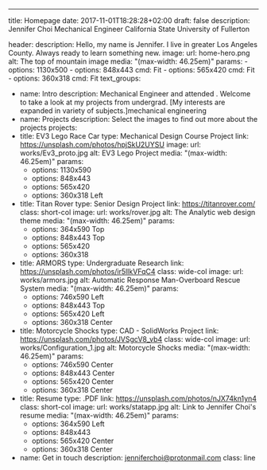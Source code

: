 ---
title: Homepage
date: 2017-11-01T18:28:28+02:00
draft: false
description: Jennifer Choi Mechanical Engineer California State University of Fullerton 

header:
  description: Hello, my name is <span class="accent-text">Jennifer.</span> I live in greater Los Angeles County. Always ready to learn something new. 
  image:
    url: home-hero.png
    alt: The top of mountain image
    media: "(max-width: 46.25em)"
    params:
    - options: 1130x500
    - options: 848x443
      cmd: Fit
    - options: 565x420
      cmd: Fit
    - options: 360x318
      cmd: Fit
text_groups:
  - name: Intro
    description: Mechanical Engineer and attended . Welcome to take a look at my projects from undergrad. [My interests are expanded in variety of subjects.]<span class="default-text bold-text">mechanical engineering</span> 
  - name: Projects
    description: Select the images to find out more about the projects
projects:
  - title: EV3 Lego Race Car
    type: Mechanical Design Course Project
    link: https://unsplash.com/photos/hpjSkU2UYSU
    image:
      url: works/Ev3_proto.jpg
      alt: EV3 Lego Project
      media: "(max-width: 46.25em)"
      params:
      - options: 1130x590
      - options: 848x443
      - options: 565x420
      - options: 360x318 Left
  - title: Titan Rover
    type: Senior Design Project
    link: https://titanrover.com/
    class: short-col
    image:
      url: works/rover.jpg
      alt: The Analytic web design theme
      media: "(max-width: 46.25em)"
      params:
      - options: 364x590 Top
      - options: 848x443 Top
      - options: 565x420
      - options: 360x318
  - title: ARMORS
    type: Undergraduate Research
    link: https://unsplash.com/photos/ir5lIkVFqC4
    class: wide-col
    image:
      url: works/armors.jpg
      alt: Automatic Response Man-Overboard Rescue System
      media: "(max-width: 46.25em)"
      params:
      - options: 746x590 Left
      - options: 848x443 Top
      - options: 565x420 Left
      - options: 360x318 Center
  - title: Motorcycle Shocks
    type: CAD - SolidWorks Project
    link: https://unsplash.com/photos/JVSgcV8_vb4
    class: wide-col
    image:
      url: works/Configuration_1.jpg
      alt: Motorcycle Shocks
      media: "(max-width: 46.25em)"
      params:
      - options: 746x590 Center
      - options: 848x443 Center
      - options: 565x420 Center
      - options: 360x318 Center
  - title: Resume
    type: .PDF
    link: https://unsplash.com/photos/nJX74kn1yn4
    class: short-col
    image:
      url: works/statapp.jpg
      alt: Link to Jennifer Choi's resume
      media: "(max-width: 46.25em)"
      params:
      - options: 364x590 Left
      - options: 848x443
      - options: 565x420 Center
      - options: 360x318 Center
  - name: Get in touch
    description: <a class="accent-text bold-text" href="mailto:jenniferchoi@protonmail.com?subject=Hello,%20Jennifer!%20Lets%20make%20something%20great%20together!">jenniferchoi@protonmail.com</a>
    class: line